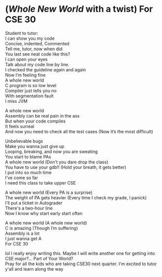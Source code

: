 # (*Whole New World* with a twist) For CSE 30
Student to tutor:  
I can show you my code  
Concise, indented, Commented  
Tell me, tutor, now when did  
You last see neat code like this?   
I can open your eyes   
Talk about my code line by line.   
I checked the guideline again and again  
Now I’m feeling fine  
A whole new world  
C program is so low level  
Compiler just tells you no  
With segmentation fault  
I miss JVM  
  
A whole new world  
Assembly can be real pain in the ass  
But when your code compiles  
It feels surreal   
And now you need to check all the test cases (Now it’s the most difficult)  
  
Unbelievable bugs  
Make you wanna just give up  
Looping, breaking, and now you are sweating  
You start to blame PAs  
A whole new world (Don't you dare drop the class)  
You have to use your gdb!! (Hold your breath, it gets better)  
I put into so much time  
I've come so far  
I need this class to take upper CSE  
  
A whole new world (Every PA is a surprise)  
The weight of PA gets heavier (Every time I check my grade, I panick)  
I'll put a ticket in Autograder  
There's a two-hour line  
Now I know why start early start often  
  
A whole new world (A whole new world)  
C is amazing (Though I’m suffering)  
Assembly is a lot  
I just wanna get A  
For CSE 30  
  
lol I really enjoy writing this. Maybe I will write another one for getting into CSE major?... Part of Your World?  
Pray for all the kids who are taking CSE30 next quarter. I'm excited to tutor y'all and learn along the way 
